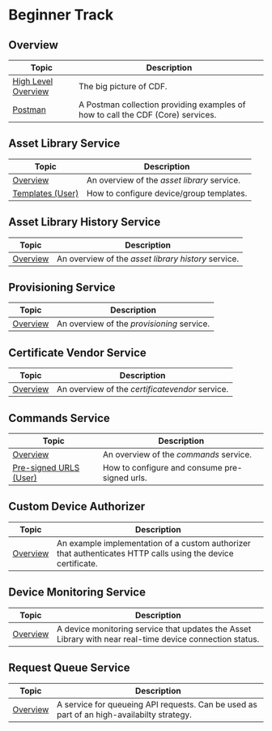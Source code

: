 # Beginner Track

## Overview
Topic | Description
---|---
[High Level Overview](/projects/overview) | The big picture of CDF.
[Postman](/postman/index.md) | A Postman collection providing examples of how to call the CDF (Core) services.

## Asset Library Service
Topic | Description
---|---
[Overview](/projects/assetlibrary/overview) | An overview of the _asset library_ service.
[Templates (User)](/projects/assetlibrary/templates-user) | How to configure device/group templates.

## Asset Library History Service
Topic | Description
---|---
[Overview](/projects/assetlibrary-history/overview) | An overview of the _asset library history_ service.

## Provisioning Service
Topic | Description
---|---
[Overview](/projects/provisioning/overview) | An overview of the _provisioning_ service.

## Certificate Vendor Service
Topic | Description
---|---
[Overview](/projects/certificatevendor/overview) | An overview of the _certificatevendor_ service.

## Commands Service
Topic | Description
---|---
[Overview](/projects/commands/overview) | An overview of the _commands_ service.
[Pre-signed URLS (User)](/projects/commands/presigned-urls-user) | How to configure and consume pre-signed urls.

## Custom Device Authorizer
Topic | Description
---|---
[Overview](/projects/auth-devicecert/overview) | An example implementation of a custom authorizer that authenticates HTTP calls using the device certificate.

## Device Monitoring Service
Topic | Description
---|---
[Overview](/projects/devicemonitoring/overview) | A device monitoring service that updates the Asset Library with near real-time device connection status.

## Request Queue Service
Topic | Description
---|---
[Overview](/projects/request-queue/overview) | A service for queueing API requests. Can be used as part of an high-availabilty strategy.
